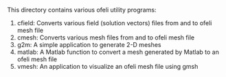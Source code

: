 This directory contains various ofeli utility programs:

1. cfield: Converts various field (solution vectors) files from and to ofeli mesh file
2. cmesh: Converts various mesh files from and to ofeli mesh file
3. g2m: A simple application to generate 2-D meshes
4. matlab: A Matlab function to convert a mesh generated by Matlab to an ofeli mesh file
5. vmesh: An application to visualize an ofeli mesh file using gmsh
